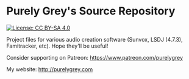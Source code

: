 # Purely Grey's Source Repository
[![License: CC BY-SA 4.0](https://img.shields.io/badge/License-CC%20BY--SA%204.0-lightgrey.svg)](https://creativecommons.org/licenses/by-sa/4.0/)

Project files for various audio creation software (Sunvox, LSDJ (4.7.3), Famitracker, etc). Hope they'll be useful!

Consider supporting on Patreon: https://www.patreon.com/purelygrey

My website: http://purelygrey.com
